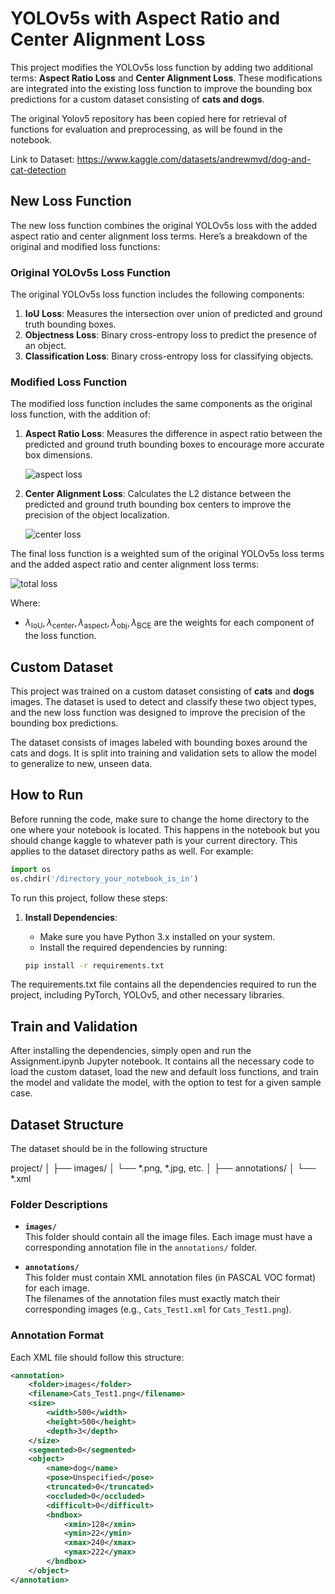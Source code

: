 # YOLOv5s with Aspect Ratio and Center Alignment Loss

This project modifies the YOLOv5s loss function by adding two additional terms: **Aspect Ratio Loss** and **Center Alignment Loss**. These modifications are integrated into the existing loss function to improve the bounding box predictions for a custom dataset consisting of **cats and dogs**.

The original Yolov5 repository has been copied here for retrieval of functions for evaluation and preprocessing, as will be found in the notebook.

Link to Dataset: https://www.kaggle.com/datasets/andrewmvd/dog-and-cat-detection

## New Loss Function

The new loss function combines the original YOLOv5s loss with the added aspect ratio and center alignment loss terms. Here’s a breakdown of the original and modified loss functions:

### Original YOLOv5s Loss Function

The original YOLOv5s loss function includes the following components:

1. **IoU Loss**: Measures the intersection over union of predicted and ground truth bounding boxes.
2. **Objectness Loss**: Binary cross-entropy loss to predict the presence of an object.
3. **Classification Loss**: Binary cross-entropy loss for classifying objects.

### Modified Loss Function

The modified loss function includes the same components as the original loss function, with the addition of:

1. **Aspect Ratio Loss**: Measures the difference in aspect ratio between the predicted and ground truth bounding boxes to encourage more accurate box dimensions.
   
   ![aspect loss](https://latex.codecogs.com/png.image?\bg_white&space;\dpi{150}&space;\mathcal{L}_{\text{aspect}}%20=%20\left|%20\frac{w_{\text{pred}}}{h_{\text{pred}}}%20-%20\frac{w_{\text{gt}}}{h_{\text{gt}}}%20\right|)

   
2. **Center Alignment Loss**: Calculates the L2 distance between the predicted and ground truth bounding box centers to improve the precision of the object localization.
   
   ![center loss](https://latex.codecogs.com/png.image?\bg_white&space;\dpi{150}&space;\mathcal{L}_{\text{center}}&space;=&space;\|&space;\mathbf{c}_{\text{pred}}&space;-&space;\mathbf{c}_{\text{gt}}&space;\|_2^2)


The final loss function is a weighted sum of the original YOLOv5s loss terms and the added aspect ratio and center alignment loss terms:

![total loss](https://latex.codecogs.com/png.image?\bg_white&space;\dpi{150}&space;\mathcal{L}&space;=&space;\lambda_{\text{IoU}}&space;\mathcal{L}_{\text{IoU}}&space;+&space;\lambda_{\text{center}}&space;\mathcal{L}_{\text{center}}&space;+&space;\lambda_{\text{aspect}}&space;\mathcal{L}_{\text{aspect}}&space;+&space;\lambda_{\text{obj}}&space;\mathcal{L}_{\text{obj}}&space;+&space;\lambda_{\text{BCE}}&space;\mathcal{L}_{\text{BCE}})


Where:

- $\lambda_{\text{IoU}}, \lambda_{\text{center}}, \lambda_{\text{aspect}}, \lambda_{\text{obj}}, \lambda_{\text{BCE}}$ are the weights for each component of the loss function.

## Custom Dataset

This project was trained on a custom dataset consisting of **cats** and **dogs** images. The dataset is used to detect and classify these two object types, and the new loss function was designed to improve the precision of the bounding box predictions.

The dataset consists of images labeled with bounding boxes around the cats and dogs. It is split into training and validation sets to allow the model to generalize to new, unseen data.

## How to Run

Before running the code, make sure to change the home directory to the one where your notebook is located. This happens in the notebook but you should change kaggle to whatever path is your current directory. This applies to the dataset directory paths as well. For example:

```python
import os
os.chdir('/directory_your_notebook_is_in')
```
To run this project, follow these steps:

1. **Install Dependencies**: 
   - Make sure you have Python 3.x installed on your system.
   - Install the required dependencies by running:
   
   ```bash
   pip install -r requirements.txt

The requirements.txt file contains all the dependencies required to run the project, including PyTorch, YOLOv5, and other necessary libraries.

## Train and Validation

After installing the dependencies, simply open and run the Assignment.ipynb Jupyter notebook. It contains all the necessary code to load the custom dataset, load the new and default loss functions, and train the model and validate the model, with the option to test for a given sample case.

## Dataset Structure

The dataset should be in the following structure

project/
│
├── images/
│   └── *.png, *.jpg, etc.
│
├── annotations/
│   └── *.xml


### Folder Descriptions

- **`images/`**  
  This folder should contain all the image files. Each image must have a corresponding annotation file in the `annotations/` folder.

- **`annotations/`**  
  This folder must contain XML annotation files (in PASCAL VOC format) for each image.  
  The filenames of the annotation files must exactly match their corresponding images (e.g., `Cats_Test1.xml` for `Cats_Test1.png`).

### Annotation Format

Each XML file should follow this structure:

```xml
<annotation>
    <folder>images</folder>
    <filename>Cats_Test1.png</filename>
    <size>
        <width>500</width>
        <height>500</height>
        <depth>3</depth>
    </size>
    <segmented>0</segmented>
    <object>
        <name>dog</name>
        <pose>Unspecified</pose>
        <truncated>0</truncated>
        <occluded>0</occluded>
        <difficult>0</difficult>
        <bndbox>
            <xmin>128</xmin>
            <ymin>22</ymin>
            <xmax>240</xmax>
            <ymax>222</ymax>
        </bndbox>
    </object>
</annotation>
